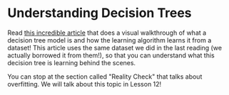 # Understanding Decision Trees

Read [this incredible article](http://www.r2d3.us/visual-intro-to-machine-learning-part-1/) that does a visual walkthrough of what a decision tree model is and how the learning algorithm learns it from a dataset! This article uses the same dataset we did in the last reading (we actually borrowed it from them!), so that you can understand what this decision tree is learning behind the scenes.

You can stop at the section called "Reality Check" that talks about overfitting. We will talk about this topic in Lesson 12!  
